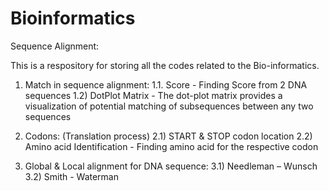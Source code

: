 # Bioinformatics 
Sequence Alignment:

This is a respository for storing all the codes related to the Bio-informatics.

1. Match in sequence alignment:
1.1. Score - Finding Score from 2 DNA sequences
  1.2) DotPlot Matrix - The dot-plot matrix provides a visualization of potential matching of subsequences between any two sequences
  
 2) Codons: (Translation process)
  2.1) START & STOP codon location
  2.2) Amino acid Identification - Finding amino acid for the respective codon
  
 3) Global & Local alignment for DNA sequence:
  3.1) Needleman – Wunsch
  3.2) Smith - Waterman

